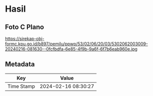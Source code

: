 # Hasil

## Foto C Plano

https://sirekap-obj-formc.kpu.go.id/b897/pemilu/ppwp/53/02/06/20/03/5302062003009-20240216-081630--0fcfbdfa-6e85-4f9b-9a6f-6f7b6eab960e.jpg


## Metadata

| Key        | Value               |
| ---------- | ------------------- |
| Time Stamp | 2024-02-16 08:30:27 |



